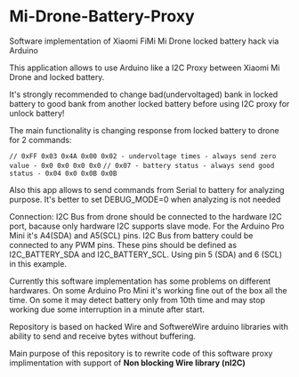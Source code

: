 # Mi-Drone-Battery-Proxy
Software implementation of Xiaomi FiMi Mi Drone locked battery hack via Arduino

This application allows to use Arduino like a I2C Proxy between Xiaomi Mi Drone and locked battery.

It's strongly recommended to change bad(undervoltaged) bank in locked battery to good bank from another locked battery before using I2C proxy for unlock battery!

The main functionality is changing response from locked battery to drone for 2 commands:

`// 0xFF 0x03 0x4A 0x00 0x02 - undervoltage times - always send zero value - 0x0 0x0 0x0 0x0`
`// 0x07 - battery status - always send good status - 0x04 0x0 0x0B 0x0B`

Also this app allows to send commands from Serial to battery for analyzing purpose. It's better to set DEBUG_MODE=0 when analyzing is not needed

Connection:
I2C Bus from drone should be connected to the hardware I2C port, bacause only hardware I2C supports slave mode.
For the Arduino Pro Mini it's A4(SDA) and A5(SCL) pins.
I2C Bus from battery could be connected to any PWM pins. These pins should be defined as I2C_BATTERY_SDA and I2C_BATTERY_SCL. Using pin 5 (SDA) and 6 (SCL) in this example.

Currently this software implementation has some problems on different hardwares. On some Arduino Pro Mini it's working fine out of the box all the time. On some it may detect battery only from 10th time and may stop working due some interruption in a minute after start. 

Repository is based on hacked Wire and SoftwereWire arduino libraries with ability to send and receive bytes without buffering.

Main purpose of this repository is to rewrite code of this software proxy implimentation with support of **Non blocking Wire library (nI2C)**
